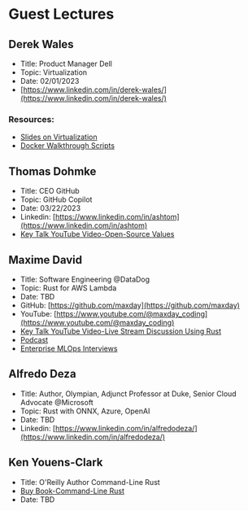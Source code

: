 # Guest Lectures

## Derek Wales

* Title:  Product Manager Dell
* Topic:  Virtualization
* Date:  02/01/2023
* [https://www.linkedin.com/in/derek-wales/](https://www.linkedin.com/in/derek-wales/)

### Resources: 

* [Slides on Virtualization](https://docs.google.com/presentation/d/1Y0sD-RQkeGQy3BwHOKOVj9KzQ4KqtlgA/edit?usp=share_link&ouid=114367115509726512575&rtpof=true&sd=true)
* [Docker Walkthrough Scripts](https://docs.google.com/document/d/1uY227Fq1fZeQtyqc1x5Ecjym2Jx4Wa8M/edit?usp=sharing&ouid=114367115509726512575&rtpof=true&sd=true)


## Thomas Dohmke

* Title:  CEO GitHub
* Topic:  GitHub Copilot
* Date: 03/22/2023
* Linkedin: [https://www.linkedin.com/in/ashtom](https://www.linkedin.com/in/ashtom)
* [Key Talk YouTube Video-Open-Source Values](https://www.youtube.com/watch?v=cdbsg1iIoQ4)

## Maxime David

* Title:  Software Engineering @DataDog
* Topic: Rust for AWS Lambda
* Date: TBD
* GitHub:  [https://github.com/maxday](https://github.com/maxday)
* YouTube: [https://www.youtube.com/@maxday_coding](https://www.youtube.com/@maxday_coding)
* [Key Talk YouTube Video-Live Stream Discussion Using Rust](https://youtube.com/live/IZclXw4c3Vc)
* [Podcast](https://podcast.paiml.com/episodes/maxime-david-serverless-with-rust)
* [Enterprise MLOps Interviews](https://learning.oreilly.com/videos/enterprise-mlops-interviews/08012022VIDEOPAIML/)

## Alfredo Deza

* Title:  Author, Olympian, Adjunct Professor at Duke, Senior Cloud Advocate @Microsoft
* Topic: Rust with ONNX, Azure, OpenAI
* Date: TBD
* Linkedin: [https://www.linkedin.com/in/alfredodeza/](https://www.linkedin.com/in/alfredodeza/)

## Ken Youens-Clark

* Title:  O'Reilly Author Command-Line Rust
* [Buy Book-Command-Line Rust](https://www.amazon.com/Command-Line-Rust-Project-Based-Primer-Writing/dp/1098109430)
* Date: TBD